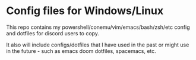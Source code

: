 # Config files for Windows/Linux

This repo contains my powershell/conemu/vim/emacs/bash/zsh/etc config and dotfiles for discord users to copy.

It also will include configs/dotfiles that I have used in the past or might
use in the future - such as emacs doom dotfiles, spacemacs, etc.
